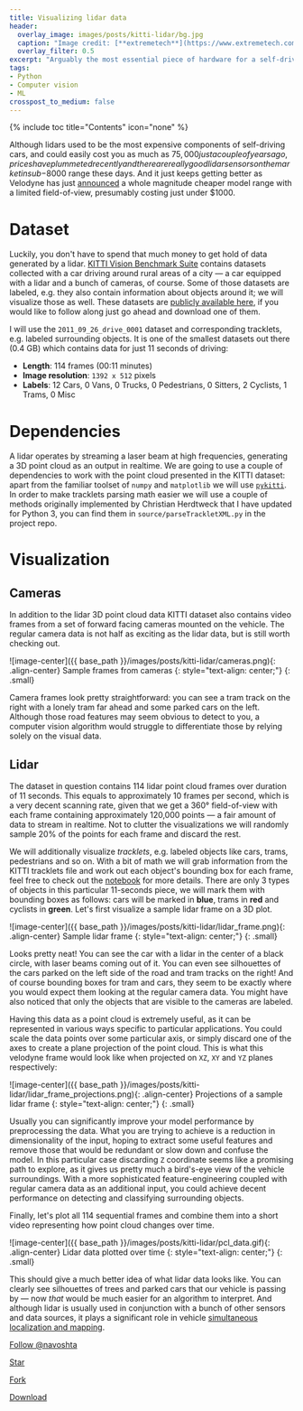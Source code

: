 ```yaml
---
title: Visualizing lidar data
header:
  overlay_image: images/posts/kitti-lidar/bg.jpg
  caption: "Image credit: [**extremetech**](https://www.extremetech.com/extreme/213517-a-laser-and-a-raspberry-pi-can-disable-a-self-driving-car)"
  overlay_filter: 0.5
excerpt: "Arguably the most essential piece of hardware for a self-driving car setup is a lidar. A [lidar](https://en.wikipedia.org/wiki/Lidar) allows to collect precise distances to nearby objects by continuously scanning vehicle surroundings with a beam of laser light, and measuring how long it took the reflected pulses to travel back to sensor."
tags:
- Python
- Computer vision
- ML
crosspost_to_medium: false
---
```

{% include toc title="Contents" icon="none" %}

Although lidars used to be the most expensive components of self-driving cars, and could easily cost you as much as $75,000 just a couple of years ago,  prices have plummeted recently and there are really good lidar sensors on the market in sub-$8000 range these days. And it just keeps getting better as Velodyne has just [announced](http://www.businesswire.com/news/home/20170419005516/en/Velodyne-LiDAR-Announces-%E2%80%9CVelarray%E2%80%9D-LiDAR-Sensor) a whole magnitude cheaper model range with a limited field-of-view, presumably costing just under $1000.

# Dataset
Luckily, you don't have to spend that much money to get hold of data generated by a lidar. [KITTI Vision Benchmark Suite](http://www.cvlibs.net/datasets/kitti/) contains datasets collected with a car driving around rural areas of a city — a car equipped with a lidar and a bunch of cameras, of course. Some of those datasets are labeled, e.g. they also contain information about objects around it; we will visualize those as well. These datasets are [publicly available here](http://www.cvlibs.net/datasets/kitti/raw_data.php), if you would like to follow along just go ahead and download one of them. 

I will use the `2011_09_26_drive_0001` dataset and corresponding tracklets, e.g. labeled surrounding objects. It is one of the smallest datasets out there (0.4 GB) which contains data for just 11 seconds of driving:

* **Length**: 114 frames (00:11 minutes)
* **Image resolution**: `1392 x 512` pixels
* **Labels**: 12 Cars, 0 Vans, 0 Trucks, 0 Pedestrians, 0 Sitters, 2 Cyclists, 1 Trams, 0 Misc

# Dependencies

A lidar operates by streaming a laser beam at high frequencies, generating a 3D point cloud as an output in realtime. We are going to use a couple of dependencies to work with the point cloud presented in the KITTI dataset: apart from the familiar toolset of `numpy` and `matplotlib` we will use [`pykitti`](https://github.com/utiasSTARS/pykitti). In order to make tracklets parsing math easier we will use a couple of methods originally implemented by Christian Herdtweck that I have updated for Python 3, you can find them in `source/parseTrackletXML.py` in the project repo.

# Visualization

## Cameras

In addition to the lidar 3D point cloud data KITTI dataset also contains video frames from a set of forward facing cameras mounted on the vehicle. The regular camera data is not half as exciting as the lidar data, but is still worth checking out.

![image-center]({{ base_path }}/images/posts/kitti-lidar/cameras.png){: .align-center}
Sample frames from cameras
{: style="text-align: center;"}
{: .small}

Camera frames look pretty straightforward: you can see a tram track on the right with a lonely tram far ahead and some parked cars on the left. Although those road features may seem obvious to detect to you, a computer vision algorithm would struggle to differentiate those by relying solely on the visual data.

## Lidar

The dataset in question contains 114 lidar point cloud frames over duration of 11 seconds. This equals to approximately 10 frames per second, which is a very decent scanning rate, given that we get a 360° field-of-view with each frame containing approximately 120,000 points — a fair amount of data to stream in realtime. Not to clutter the visualizations we will randomly sample 20% of the points for each frame and discard the rest. 

We will additionally visualize _tracklets_, e.g. labeled objects like cars, trams, pedestrians and so on. With a bit of math we will grab information from the KITTI tracklets file and work out each object's bounding box for each frame, feel free to check out the [notebook](https://github.com/navoshta/KITTI-Dataset/blob/master/kitti-dataset.ipynb) for more details. There are only 3 types of objects in this particular 11-seconds piece, we will mark them with bounding boxes as follows: cars will be marked in **blue**, trams in **red** and cyclists in **green**. Let's first visualize a sample lidar frame on a 3D plot.

![image-center]({{ base_path }}/images/posts/kitti-lidar/lidar_frame.png){: .align-center}
Sample lidar frame
{: style="text-align: center;"}
{: .small}

Looks pretty neat! You can see the car with a lidar in the center of a black circle, with laser beams coming out of it. You can even see silhouettes of the cars parked on the left side of the road and tram tracks on the right! And of course bounding boxes for tram and cars, they seem to be exactly where you would expect them looking at the regular camera data. You might have also noticed that only the objects that are visible to the cameras are labeled.

Having this data as a point cloud is extremely useful, as it can be represented in various ways specific to particular applications. You could scale the data points over some particular axis, or simply discard one of the axes to create a plane projection of the point cloud. This is what this velodyne frame would look like when projected on `XZ`, `XY` and `YZ` planes respectively:

![image-center]({{ base_path }}/images/posts/kitti-lidar/lidar_frame_projections.png){: .align-center}
Projections of a sample lidar frame
{: style="text-align: center;"}
{: .small}

Usually you can significantly improve your model performance by preprocessing the data. What you are trying to achieve is a reduction in dimensionality of the input, hoping to extract some useful features and remove those that would be redundant or slow down and confuse the model. In this particular case discarding `Z` coordinate seems like a promising path to explore, as it gives us pretty much a bird's-eye view of the vehicle surroundings. With a more sophisticated feature-engineering coupled with regular camera data as an additional input, you could achieve decent performance on detecting and classifying surrounding objects.

Finally, let's plot all 114 sequential frames and combine them into a short video representing how point cloud changes over time.

![image-center]({{ base_path }}/images/posts/kitti-lidar/pcl_data.gif){: .align-center}
Lidar data plotted over time
{: style="text-align: center;"}
{: .small}

This should give a much better idea of what lidar data looks like. You can clearly see silhouettes of trees and parked cars that our vehicle is passing by — now _that_ would be much easier for an algorithm to interpret. And although lidar is usually used in conjunction with a bunch of other sensors and data sources, it plays a significant role in vehicle [simultaneous localization and mapping](https://en.wikipedia.org/wiki/Simultaneous_localization_and_mapping).

<!-- Place this tag where you want the button to render. -->
<a class="github-button" href="https://github.com/navoshta" data-style="mega" data-count-href="/navoshta/followers" data-count-api="/users/navoshta#followers" data-count-aria-label="# followers on GitHub" aria-label="Follow @navoshta on GitHub">Follow @navoshta</a>
<!-- Place this tag where you want the button to render. -->
<a class="github-button" href="https://github.com/navoshta/KITTI-Dataset" data-icon="octicon-star" data-style="mega" data-count-href="/navoshta/KITTI-Dataset/stargazers" data-count-api="/repos/navoshta/KITTI-Dataset#stargazers_count" data-count-aria-label="# stargazers on GitHub" aria-label="Star navoshta/KITTI-Dataset on GitHub">Star</a>
<!-- Place this tag where you want the button to render. -->
<a class="github-button" href="https://github.com/navoshta/KITTI-Dataset/fork" data-icon="octicon-repo-forked" data-style="mega" data-count-href="/navoshta/KITTI-Dataset/network" data-count-api="/repos/navoshta/KITTI-Dataset#forks_count" data-count-aria-label="# forks on GitHub" aria-label="Fork navoshta/KITTI-Dataset on GitHub">Fork</a>
<!-- Place this tag where you want the button to render. -->
<a class="github-button" href="https://github.com/navoshta/KITTI-Dataset/archive/master.zip" data-icon="octicon-cloud-download" data-style="mega" aria-label="Download navoshta/KITTI-Dataset on GitHub">Download</a>

<!-- Place this tag in your head or just before your close body tag. -->
<script async defer src="https://buttons.github.io/buttons.js"></script>